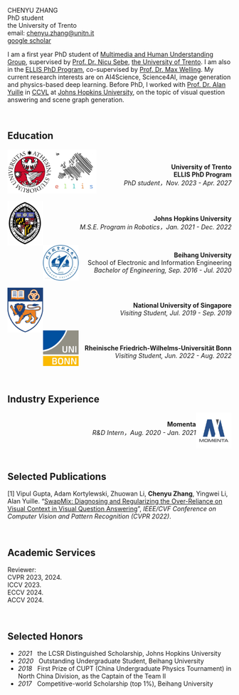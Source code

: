 
CHENYU ZHANG <br>
PhD student <br>
the University of Trento <br>
email: <chenyu.zhang@unitn.it><br>
[google scholar](https://scholar.google.com/citations?hl=en&user=mhQQsNgAAAAJ)

I am a first year PhD student of [Multimedia and Human Understanding Group](http://mhug.disi.unitn.it/#/), supervised by [Prof. Dr. Nicu Sebe](https://disi.unitn.it/~sebe/), [the University of Trento](https://www.unitn.it/). I am also in the [ELLIS PhD Program](https://ellis.eu/phd-postdoc), co-supervised by [Prof. Dr. Max Welling](https://staff.fnwi.uva.nl/m.welling/). My current research interests are on AI4Science, Science4AI, image generation and physics-based deep learning. Before PhD, I worked with [Prof. Dr. Alan Yuille](https://www.cs.jhu.edu/~ayuille/) in [CCVL](https://ccvl.jhu.edu/) at [Johns Hopkins University](https://www.jhu.edu/), on the topic of visual question answering and scene graph generation.



<!-- In my undergraduate time, I joined [Prof.Cunjun Ruan](http://www.ee.buaa.edu.cn/info/1129/17618.htm)'s lab in 2017, conducting research in the field of **vacuum electronic devices**. In 2018 summer, I joined [Prof.Chun Zhang](https://www.tsinghua.edu.cn/publish/ime/5910/2015/20150315131055824979933/20150315131055824979933_.html)'s lab in [Institute of Microelectronics](https://www.tsinghua.edu.cn/publish/imeen/5943/index.html), [Tsinghua University](https://www.tsinghua.edu.cn/publish/thu2018en/index.html), working on **improved k-means clustering algorithms and robotics**. In 2019 summer, I visited [National University of Singapore](http://www.nus.edu.sg/) and collaborated with [Prof.Loh Ai Poh](https://www.eng.nus.edu.sg/idp/staff/lohaipoh/) on **physical modeling and simulation in robotics**. In 2020 summer, I joined [Momenta](https://www.momenta.cn/) as an R&D intern and focusing on **SLAM algorithm and HD Map**. In 2021 fall, I joined [CCVL lab](https://ccvl.jhu.edu/) lead by [Prof. Alan Yuille](https://www.cs.jhu.edu/~ayuille/), working on **visual question answering (VQA) models**. In 2022 summer, I interned at [Bonn University](https://www.uni-bonn.de/en/university/university) under the supervision of [Prof. Jürgen Gall](https://pages.iai.uni-bonn.de/gall_juergen/), working on **semantic scene completion for LiDAR point cloud**. The current project I am working on at CCVL is **scene graph generation** utilizing a unified multimodal Transformer framework. -->



<!-- My research interests include computer vision, widely on machine learning and multimodal deep learning. I firmly believe that huge contributions could be made with interdisciplinary among these fields to benefit the world. -->

<br>

## Education

 <img style="float: left;" src="assets/img/unitn.png" width="100" height="100">
 <img style="float: left;" src="assets/img/ellis.png" width="100" height="100">
 <br>
 <p style="text-align: right"> 
 <b> University of Trento </b>   <br>
 <b> ELLIS PhD Program </b>   <br>
 <i> PhD student，Nov. 2023 - Apr. 2027 </i>
 </p>

 <br>

 <img style="float: left;" src="assets/img/JHU.jpg" width="80" height="100">
 <br>
 <p style="text-align: right"> 
 <b> Johns Hopkins University </b>   <br>
 <i> M.S.E. Program in Robotics，Jan. 2021 - Dec. 2022 </i>
 </p>

 <br>

 <img style="float: left;" src="assets/img/Beihang.jpg" width="80" height="80">  
 
 <p style="text-align: right">  
 <b> Beihang University </b> <br>
  School of Electronic and Information Engineering  <br>
 <i> Bachelor of Engineering, Sep. 2016 - Jul. 2020 </i> 
 </p>

 
 <br>
 
 <img style="float: left;" src="assets/img/NUS.png" width="80" height="100">
 <br>
 <p style="text-align: right"> 
 <b> National University of Singapore </b>   <br>
 <i> Visiting Student, Jul. 2019 - Sep. 2019 </i>
 </p>

  <br>
 
 <img style="float: left;" src="assets/img/UBonn.png" width="80" height="80">
 <br>
 <p style="text-align: right"> 
 <b> Rheinische Friedrich-Wilhelms-Universität Bonn </b>   <br>
 <i> Visiting Student, Jun. 2022 - Aug. 2022 </i>
 </p>

<br>
<br>

## Industry Experience
 <img style="float: right;" src="assets/img/momenta.jpg" width="80" height="80">  
 
 <p style="text-align: right">  <br>
<b> Momenta </b>   <br>
 <i> R&D Intern，Aug. 2020 - Jan. 2021 </i> 
 </p>

<br>
<br>

## Selected Publications

[1] Vipul Gupta, Adam Kortylewski, Zhuowan Li, <b>Chenyu Zhang</b>, Yingwei Li, Alan Yuille. “[SwapMix: Diagnosing and Regularizing the Over-Reliance on Visual Context in Visual Question Answering](https://openaccess.thecvf.com/content/CVPR2022/papers/Gupta_SwapMix_Diagnosing_and_Regularizing_the_Over-Reliance_on_Visual_Context_in_CVPR_2022_paper.pdf)”, <i>IEEE/CVF Conference on Computer Vision and Pattern Recognition (CVPR 2022)</i>.

<br>

## Academic Services
Reviewer: <br>
CVPR 2023, 2024. <br>
ICCV 2023.  <br>
ECCV 2024.  <br>
ACCV 2024.


<br>

## Selected Honors

* *2021* &nbsp;  the LCSR Distinguished Scholarship, Johns Hopkins University
* *2020* &nbsp;  Outstanding Undergraduate Student, Beihang University
* *2018* &nbsp;  First Prize of CUPT (China Undergraduate Physics Tournament) in North China Division, as the Captain of the Team Ⅱ
* *2017* &nbsp;  Competitive-world Scholarship (top 1%), Beihang University

